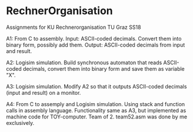 # RechnerOrganisation
Assignments for KU Rechnerorganisation TU Graz SS18

A1: From C to assembly. Input: ASCII-coded decimals. Convert them into binary form, possibly add them.
    Output: ASCII-coded decimals from input and result.
    
A2: Logisim simulation. Build synchronous automaton that reads ASCII-coded decimals, convert them into binary form
    and save them as variable "X".

A3: Logisim simulation. Modify A2 so that it outputs ASCII-coded decimals (input and result) on a monitor.

A4: From C to assemply and Logisim simulation. Using stack and function calls in assembly language.
    Functionality same as A3, but implemented as machine code for TOY-computer.
    Team of 2. team52.asm was done by me exclusively.

